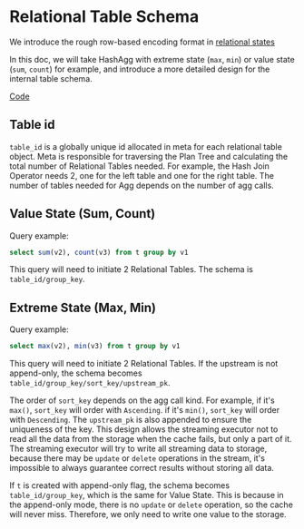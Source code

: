 # Relational Table Schema

We introduce the rough row-based encoding format in [relational states](storing-state-using-relational-table.md#row-based-encoding)

In this doc, we will take HashAgg with extreme state (`max`, `min`) or value state (`sum`, `count`) for example, and introduce a more detailed design for the internal table schema.

[Code](https://github.com/risingwavelabs/risingwave/blob/7f9ad2240712aa0cfe3edffb4535d43b42f32cc5/src/frontend/src/optimizer/plan_node/logical_agg.rs#L144)

## Table id
`table_id` is a globally unique id allocated in meta for each relational table object. Meta is responsible for traversing the Plan Tree and calculating the total number of Relational Tables needed. For example, the Hash Join Operator needs 2, one for the left table and one for the right table. The number of tables needed for Agg depends on the number of agg calls.

## Value State (Sum, Count)
Query example:
```sql
select sum(v2), count(v3) from t group by v1 
```

This query will need to initiate 2 Relational Tables. The schema is `table_id/group_key`.

## Extreme State (Max, Min)
Query example:
```sql
select max(v2), min(v3) from t group by v1 
```

This query will need to initiate 2 Relational Tables. If the upstream is not append-only, the schema becomes `table_id/group_key/sort_key/upstream_pk`. 

The order of `sort_key` depends on the agg call kind. For example, if it's `max()`, `sort_key` will order with `Ascending`. if it's `min()`, `sort_key` will order with `Descending`. 
The `upstream_pk` is also appended to ensure the uniqueness of the key.
This design allows the streaming executor not to read all the data from the storage when the cache fails, but only a part of it. The streaming executor will try to write all streaming data to storage, because there may be `update` or `delete` operations in the stream, it's impossible to always guarantee correct results without storing all data.

If `t` is created with append-only flag, the schema becomes `table_id/group_key`, which is the same for Value State. This is because in the append-only mode, there is no `update` or `delete` operation, so the cache will never miss. Therefore, we only need to write one value to the storage.



